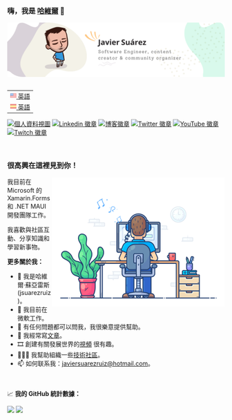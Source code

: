 ### 嗨，我是 <a href="https://javiersuarezruiz.wordpress.com" target="_blank">哈維爾</a> 👋

![橫幅](images/banner.png)

<table align="right">
  <tr><td><a href="README.md"><img src="images/usa-flag.png" height="14"> 英語</a></td></tr>
  <tr><td><a href="README-es.md"><img src="images/es-flag.png" height="14"> 英語</a></td></tr>
</table>

[![個人資料視圖](https://komarev.com/ghpvc/?username=jsuarezruiz&style=flat-square)](https://github.com/jsuarezruiz)
[![Linkedin 徽章](https://img.shields.io/badge/-LinkedIn-0e76a8?style=flat-square&logo=Linkedin&logoColor=white)](https://linkedin.com/in/jsuarezruiz)
[![博客徽章](https://img.shields.io/badge/Website-3b5998?style=flat-square&logo=google-chrome&logoColor=white)](https://javiersuarezruiz.wordpress.com)
[![Twitter 徽章](https://img.shields.io/badge/-Twitter-00acee?style=flat-square&logo=Twitter&logoColor=white)](https://twitter.com/jsuarezruiz)
[![YouTube 徽章](https://img.shields.io/badge/-YouTube-E60101?style=flat-square&logo=YouTube&logoColor=white)](https://www.youtube.com/javiersuarezruiz)
[![Twitch 徽章](https://img.shields.io/badge/-Twitch-5C3C96?style=flat-square&logo=Twitch&logoColor=white)](https://www.twitch.tv/jsuarezruiz)

</br>

### 很高興在這裡見到你！

<img align="right" alt="Gif" src="https://raw.githubusercontent.com/jsuarezruiz/jsuarezruiz/master/images/coding.gif" width="400" />

我目前在 Microsoft 的 Xamarin.Forms 和 .NET MAUI 開發團隊工作。

我喜歡與社區互動、分享知識和學習新事物。

**更多關於我：**

- 👨 我是哈維爾·蘇亞雷斯 (jsuarezruiz)。
- 🏢 我目前在微軟工作。
- 💬 有任何問題都可以問我，我很樂意提供幫助。
- 📝 我經常寫[文章](https://javiersuarezruiz.wordpress.com)。
- 🎞️ 創建有關發展世界的[視頻](https://www.youtube.com/javiersuarezruiz) 很有趣。
- 🧑‍🤝‍🧑 我幫助組織一些[技術社區](https://www.meetup.com/SevillaDotNet)。
- 📫 如何联系我：javiersuarezruiz@hotmail.com。

</br>

📈 **我的 GitHub 統計數據：**

<p>
   <img height="180em" src="https://github-readme-stats.vercel.app/api?username=jsuarezruiz&show_icons=true&hide_border=true&&count_private=true&include_all_commits=true" />
   <img height="180em" src="https://github-readme-stats.vercel.app/api/top-langs/?username=jsuarezruiz&show_icons=true&hide_border=true&layout=compact&langs_count=8&hide=javascript"/>
</p>